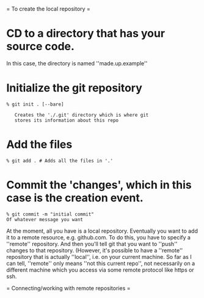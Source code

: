 = To create the local repository = 

# CD to a directory that has your source code. 
In this case, the directory is named ''made.up.example''

# Initialize the git repository

    % git init . [--bare] 
	
	   Creates the './.git' directory which is where git 
	   stores its information about this repo
# Add the files	   

    % git add . # Adds all the files in '.'

# Commit the 'changes', which in this case is the creation event.

    % git commit -m "initial commit"
	Of whatever message you want
	

At the moment, all you have is a local repository. Eventually you want to add it to a remote resource, e.g. github.com. To do this, you have to specify a ''remote'' repository. And then you'll tell git that you want to ''push'' changes to that repository. (However, it's possible to have a ''remote'' repository that is actually ''local'', i.e. on your current machine. So far as I can tell, ''remote'' only means ''not this current repo'', not necessarily on a different machine which you access via some remote protocol like https or ssh.

= Connecting/working with remote repositories =
